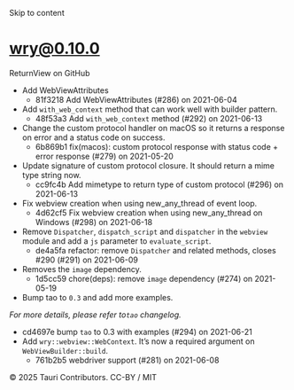 Skip to content
# wry@0.10.0
ReturnView on GitHub
  * Add WebViewAttributes 
    * 81f3218 Add WebViewAttributes (#286) on 2021-06-04
  * Add `with_web_context` method that can work well with builder pattern. 
    * 48f53a3 Add `with_web_context` method (#292) on 2021-06-13
  * Change the custom protocol handler on macOS so it returns a response on error and a status code on success. 
    * 6b869b1 fix(macos): custom protocol response with status code + error response (#279) on 2021-05-20
  * Update signature of custom protocol closure. It should return a mime type string now. 
    * cc9fc4b Add mimetype to return type of custom protocol (#296) on 2021-06-13
  * Fix webview creation when using new_any_thread of event loop. 
    * 4d62cf5 Fix webview creation when using new_any_thread on Windows (#298) on 2021-06-18
  * Remove `Dispatcher`, `dispatch_script` and `dispatcher` in the `webview` module and add a `js` parameter to `evaluate_script`. 
    * de4a5fa refactor: remove `Dispatcher` and related methods, closes #290 (#291) on 2021-06-09
  * Removes the `image` dependency. 
    * 1d5cc59 chore(deps): remove `image` dependency (#274) on 2021-05-19
  * Bump tao to `0.3` and add more examples.


_For more details, please refer to`tao` changelog._
  * cd4697e bump `tao` to 0.3 with examples (#294) on 2021-06-21
  * Add `wry::webview::WebContext`. It’s now a required argument on `WebViewBuilder::build`. 
    * 761b2b5 webdriver support (#281) on 2021-06-08


© 2025 Tauri Contributors. CC-BY / MIT
